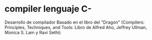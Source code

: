 # compiler lenguaje C-
Desarrollo de compilador
Basado en el libro del "Dragon" (Compilers: Principles, Techniques, and Tools: Libro de Alfred Aho, Jeffrey Ullman, Monica S. Lam y Ravi Sethi)
